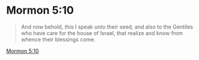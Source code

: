 # Mormon 5:10

> And now behold, this I speak unto their seed, and also to the Gentiles who have care for the house of Israel, that realize and know from whence their blessings come.

[Mormon 5:10](https://www.churchofjesuschrist.org/study/scriptures/bofm/morm/5?lang=eng&id=p10#p10)


